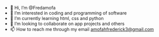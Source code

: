 - 👋 Hi, I’m @Fredamofa
- 👀 I’m interested in coding and programming of software
- 🌱 I’m currently learning html, css and python
- 💞️ I’m looking to collaborate on app projects and others
- 📫 How to reach me through my email amofahfrederick3@gmail.com

<!---
Fredamofa/Fredamofa is a ✨ special ✨ repository because its `README.md` (this file) appears on your GitHub profile.
You can click the Preview link to take a look at your changes.
--->
